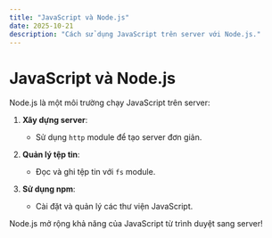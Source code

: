 ```yaml
---
title: "JavaScript và Node.js"
date: 2025-10-21
description: "Cách sử dụng JavaScript trên server với Node.js."
---
```


# JavaScript và Node.js

Node.js là một môi trường chạy JavaScript trên server:

1. **Xây dựng server**:
   - Sử dụng `http` module để tạo server đơn giản.

2. **Quản lý tệp tin**:
   - Đọc và ghi tệp tin với `fs` module.

3. **Sử dụng npm**:
   - Cài đặt và quản lý các thư viện JavaScript.

Node.js mở rộng khả năng của JavaScript từ trình duyệt sang server!